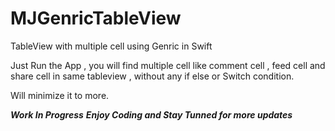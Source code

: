 # MJGenricTableView
TableView with multiple cell using Genric in Swift

Just Run the App  , you will find multiple cell like comment cell , feed cell and share cell in same tableview , without any if else or Switch condition.

Will minimize it to more. 

***Work In Progress***
***Enjoy Coding and Stay Tunned for more updates***
